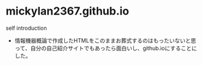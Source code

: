 # mickylan2367.github.io
self introduction
- 情報機器概論で作成したHTMLをこのままお葬式するのはもったいないと思って、自分の自己紹介サイトでもあったら面白いし、github.ioにすることにした。

